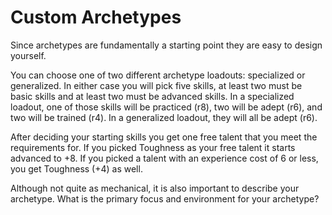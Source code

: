 # Custom Archetypes

Since archetypes are fundamentally a starting point they are easy to design yourself.

You can choose one of two different archetype loadouts: specialized or generalized. In either case you will pick five skills, at least two must be basic skills and at least two must be advanced skills. In a specialized loadout, one of those skills will be practiced (r8), two will be adept (r6), and two will be trained (r4). In a generalized loadout, they will all be adept (r6).

After deciding your starting skills you get one free talent that you meet the requirements for. If you picked Toughness as your free talent it starts advanced to +8. If you picked a talent with an experience cost of 6 or less, you get Toughness (+4) as well.

Although not quite as mechanical, it is also important to describe your archetype. What is the primary focus and environment for your archetype?
